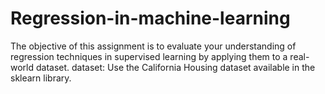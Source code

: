 # Regression-in-machine-learning
The objective of this assignment is to evaluate your understanding of regression techniques in supervised learning by applying them to a real-world dataset.                                                         dataset: Use the California Housing dataset available in the sklearn library. 
